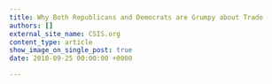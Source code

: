 ```yaml
---
title: Why Both Republicans and Democrats are Grumpy about Trade
authors: []
external_site_name: CSIS.org
content_type: article
show_image_on_single_post: true
date: 2018-09-25 00:00:00 +0000

---
```

